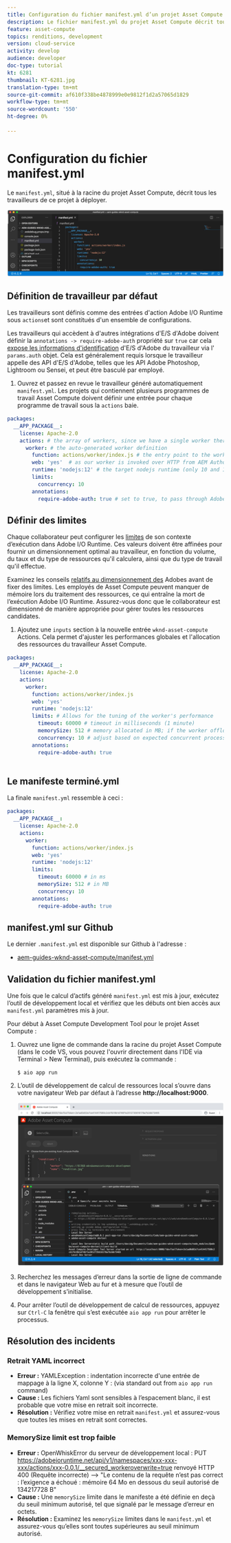 ```yaml
---
title: Configuration du fichier manifest.yml d’un projet Asset Compute
description: Le fichier manifest.yml du projet Asset Compute décrit tous les travailleurs de ce projet à déployer.
feature: asset-compute
topics: renditions, development
version: cloud-service
activity: develop
audience: developer
doc-type: tutorial
kt: 6281
thumbnail: KT-6281.jpg
translation-type: tm+mt
source-git-commit: af610f338be4878999e0e9812f1d2a57065d1829
workflow-type: tm+mt
source-wordcount: '550'
ht-degree: 0%

---
```



# Configuration du fichier manifest.yml

Le `manifest.yml`, situé à la racine du projet Asset Compute, décrit tous les travailleurs de ce projet à déployer.

![manifest.yml](./assets/manifest/manifest.png)

## Définition de travailleur par défaut

Les travailleurs sont définis comme des entrées d&#39;action Adobe I/O Runtime sous `actions`et sont constitués d&#39;un ensemble de configurations.

Les travailleurs qui accèdent à d&#39;autres intégrations d&#39;E/S d&#39;Adobe doivent définir la `annotations -> require-adobe-auth` propriété sur `true` car cela [expose les informations d&#39;identification](https://docs.adobe.com/content/help/en/asset-compute/using/extend/develop-custom-application.html#access-adobe-apis) d&#39;E/S d&#39;Adobe du travailleur via l&#39; `params.auth` objet. Cela est généralement requis lorsque le travailleur appelle des API d&#39;E/S d&#39;Adobe, telles que les API Adobe Photoshop, Lightroom ou Sensei, et peut être basculé par employé.

1. Ouvrez et passez en revue le travailleur généré automatiquement `manifest.yml`. Les projets qui contiennent plusieurs programmes de travail Asset Compute doivent définir une entrée pour chaque programme de travail sous la `actions` baie.

```yml
packages:
  __APP_PACKAGE__:
    license: Apache-2.0
    actions: # the array of workers, since we have a single worker there is only one entry beneath actions
      worker: # the auto-generated worker definition
        function: actions/worker/index.js # the entry point to the worker 
        web: 'yes'  # as our worker is invoked over HTTP from AEM Author service
        runtime: 'nodejs:12' # the target nodejs runtime (only 10 and 12 are supported)
        limits:
          concurrency: 10
        annotations:
          require-adobe-auth: true # set to true, to pass through Adobe I/O access token/client id via params.auth in the worker, typically required when the worker calls out to Adobe I/O APIs such as the Adobe Photoshop, Lightroom or Sensei APIs.
```

## Définir des limites

Chaque collaborateur peut configurer les [limites](https://www.adobe.io/apis/experienceplatform/runtime/docs.html#!adobedocs/adobeio-runtime/master/guides/system_settings.md) de son contexte d’exécution dans Adobe I/O Runtime. Ces valeurs doivent être affinées pour fournir un dimensionnement optimal au travailleur, en fonction du volume, du taux et du type de ressources qu&#39;il calculera, ainsi que du type de travail qu&#39;il effectue.

Examinez les conseils [relatifs au dimensionnement des](https://docs.adobe.com/content/help/en/asset-compute/using/extend/develop-custom-application.html#sizing-workers) Adobes avant de fixer des limites. Les employés de Asset Compute peuvent manquer de mémoire lors du traitement des ressources, ce qui entraîne la mort de l’exécution Adobe I/O Runtime. Assurez-vous donc que le collaborateur est dimensionné de manière appropriée pour gérer toutes les ressources candidates.

1. Ajoutez une `inputs` section à la nouvelle entrée `wknd-asset-compute` Actions. Cela permet d&#39;ajuster les performances globales et l&#39;allocation des ressources du travailleur Asset Compute.

```yml
packages:
  __APP_PACKAGE__:
    license: Apache-2.0
    actions: 
      worker:
        function: actions/worker/index.js 
        web: 'yes' 
        runtime: 'nodejs:12'
        limits: # Allows for the tuning of the worker's performance
          timeout: 60000 # timeout in milliseconds (1 minute)
          memorySize: 512 # memory allocated in MB; if the worker offloads heavy computational work to other Web services this number can be reduced
          concurrency: 10 # adjust based on expected concurrent processing and timeout 
        annotations:
          require-adobe-auth: true
           
```

## Le manifeste terminé.yml

La finale `manifest.yml` ressemble à ceci :

```yml
packages:
  __APP_PACKAGE__:
    license: Apache-2.0
    actions: 
      worker:
        function: actions/worker/index.js 
        web: 'yes' 
        runtime: 'nodejs:12'
        limits:
          timeout: 60000 # in ms
          memorySize: 512 # in MB
          concurrency: 10 
        annotations:
          require-adobe-auth: true
```

## manifest.yml sur Github

Le dernier `.manifest.yml` est disponible sur Github à l&#39;adresse :

+ [aem-guides-wknd-asset-compute/manifest.yml](https://github.com/adobe/aem-guides-wknd-asset-compute/blob/master/manifest.yml)


## Validation du fichier manifest.yml

Une fois que le calcul d’actifs généré `manifest.yml` est mis à jour, exécutez l’outil de développement local et vérifiez que les débuts ont bien accès aux `manifest.yml` paramètres mis à jour.

Pour début à Asset Compute Development Tool pour le projet Asset Compute :

1. Ouvrez une ligne de commande dans la racine du projet Asset Compute (dans le code VS, vous pouvez l&#39;ouvrir directement dans l&#39;IDE via Terminal > New Terminal), puis exécutez la commande :

   ```
   $ aio app run
   ```

1. L’outil de développement de calcul de ressources local s’ouvre dans votre navigateur Web par défaut à l’adresse __http://localhost:9000__.

   ![exécution de l’application aio](assets/environment-variables/aio-app-run.png)

1. Recherchez les messages d’erreur dans la sortie de ligne de commande et dans le navigateur Web au fur et à mesure que l’outil de développement s’initialise.
1. Pour arrêter l’outil de développement de calcul de ressources, appuyez sur `Ctrl-C` la fenêtre qui s’est exécutée `aio app run` pour arrêter le processus.

## Résolution des incidents

### Retrait YAML incorrect

+ __Erreur :__ YAMLException : indentation incorrecte d&#39;une entrée de mappage à la ligne X, colonne Y : (via standard out from `aio app run` command)
+ __Cause :__ Les fichiers Yaml sont sensibles à l’espacement blanc, il est probable que votre mise en retrait soit incorrecte.
+ __Résolution :__ Vérifiez votre mise en retrait `manifest.yml` et assurez-vous que toutes les mises en retrait sont correctes.

### MemorySize limit est trop faible

+ __Erreur :__  OpenWhiskError du serveur de développement local : PUT https://adobeioruntime.net/api/v1/namespaces/xxx-xxx-xxx/actions/xxx-0.0.1/__secured_workeroverwrite=true renvoyé HTTP 400 (Requête incorrecte) —> &quot;Le contenu de la requête n’est pas correct : l’exigence a échoué : mémoire 64 Mo en dessous du seuil autorisé de 134217728 B&quot;
+ __Cause :__ Une `memorySize` limite dans le manifeste a été définie en deçà du seuil minimum autorisé, tel que signalé par le message d’erreur en octets.
+ __Résolution :__  Examinez les `memorySize` limites dans le `manifest.yml` et assurez-vous qu’elles sont toutes supérieures au seuil minimum autorisé.